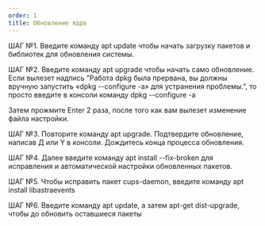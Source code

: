 ```yaml
---
order: 1
title: Обновление ядра
---
```




ШАГ №1. Введите команду apt update чтобы начать загрузку пакетов и библиотек для обновления системы.

ШАГ №2. Введите команду apt upgrade чтобы начать само обновление. Если вылезет надпись “Работа dpkg была прервана, вы должны вручную запустить «dpkg --configure -a» для устранения проблемы.”, то просто введите в консоли команду dpkg --configure -a

Затем прожмите Enter 2 раза, после того как вам вылезет изменение файла настройки.

ШАГ №3. Повторите команду apt upgrade. Подтвердите обновление, написав Д или Y в консоли. Дождитесь конца процесса обновления.

ШАГ №4. Далее введите команду apt install --fix-broken для исправления и автоматической настройки обновленных пакетов.

ШАГ №5. Чтобы исправить пакет cups-daemon, введите команду apt install libastraevents

ШАГ №6. Введите команду apt update, а затем apt-get dist-upgrade, чтобы до обновить оставшиеся пакеты